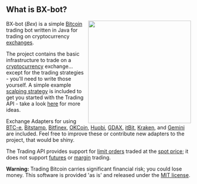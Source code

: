 ## What is BX-bot?

<img src="https://raw.githubusercontent.com/gazbert/bxbot/master/docs/bxbot-cropped.png" align="right" width="280" />

BX-bot (_Bex_) is a simple [Bitcoin](https://bitcoin.org) trading bot written in Java for trading on cryptocurrency [exchanges](https://bitcoinwisdom.com/).

The project contains the basic infrastructure to trade on a [cryptocurrency](http://coinmarketcap.com/) exchange...
except for the trading strategies - you'll need to write those yourself. A simple example [scalping strategy](http://www.investopedia.com/articles/trading/02/081902.asp) is included to get you started with the Trading API - take a look [here](http://www.investopedia.com/articles/active-trading/101014/basics-algorithmic-trading-concepts-and-examples.asp) for more ideas.

Exchange Adapters for using [BTC-e](https://btc-e.com), [Bitstamp](https://www.bitstamp.net), 
[Bitfinex](https://www.bitfinex.com), [OKCoin](https://www.okcoin.com/), [Huobi](https://www.huobi.com/), 
[GDAX](https://www.gdax.com/), [itBit](https://www.itbit.com/), [Kraken](https://www.kraken.com), and [Gemini](https://gemini.com/) are included. Feel free to improve these or contribute new adapters to the project, that would be shiny.

The Trading API provides support for [limit orders](http://www.investopedia.com/terms/l/limitorder.asp)
traded at the [spot price](http://www.investopedia.com/terms/s/spotprice.asp);
it does not support [futures](http://www.investopedia.com/university/beginners-guide-to-trading-futures/) or 
[margin](http://www.investopedia.com/university/margin/) trading.
 
**Warning:** Trading Bitcoin carries significant financial risk; you could lose money. This software is provided 'as is' and released under the [MIT license](http://opensource.org/licenses/MIT).
